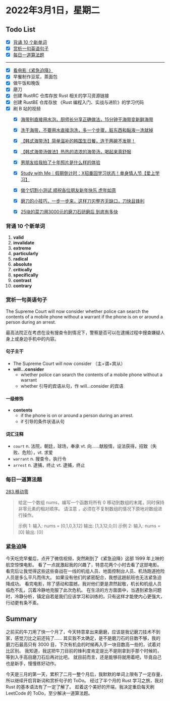 # 2022年3月1日，星期二
## Todo List

- [x] [背诵 10 个新单词](#背诵-10-个新单词)
- [x] [赏析一句英语句子](#赏析一句英语句子)
- [x] [每日一道算法题](#每日一道算法题)
--------
- [x] [看电影《紧急迫降》](#紧急迫降)
- [x] 早餐制作豆浆，蒸面包
- [x] 做午饭和晚饭
- [x] 磨刀
- [x] 创建 RustRC 仓库存放 Rust 相关的学习资源链接
- [x] 创建 RustBE 仓库存放 《Rust 编程入门、实战与进阶》的学习代码
- [x] 刷 B 站的视频
  - [x] [海带别直接用水泡，厨师长分享正确做法，15分钟干海带变新鲜海带](https://b23.tv/zPC7Hum)
  - [x] [洗干海带，不要用水直接泡洗，多一个步骤，脏东西和黏液一洗就掉](https://b23.tv/DMr0o3g)
  - [x] [【韩式海带汤】简单滋补的韩国生日餐，连干两碗不发胖！](https://b23.tv/8gtmx8t)
  - [x] [【韩式海带汤做法】热热的浓浓的海带汤，喝起来真舒服](https://b23.tv/KRNudf6)
  - [x] [男朋友给我拍了十年照片是什么样的体验](https://b23.tv/rDrwG8S)
  - [x] [Study with Me｜假期倒计时：X招重回学习状态！单身情人节【爱上学习】](https://b23.tv/rCjuy8z)
  - [x] [做个切割小测试 顺祝各位朋友新年快乐 虎年如意](https://b23.tv/SkOlA1Q)
  - [x] [磨刀的小技巧，一步一步来，这样刀刃整齐无缺口，刀快且锋利](https://b23.tv/6Y2xKNX)
  - [x] [25块的菜刀用3000元的磨刀石研磨后 到底有多快](https://b23.tv/w4caLY2)


### 背诵 10 个新单词

1. **valid**
2. **invalidate**
3. **extreme**
4. **particularly**
5. **radical**
6. **absolute**
7. **critically**
8. **specifically**
9. **contrast**
10. **contrary**


### 赏析一句英语句子

The Supreme Court will now consider whether police can search the contents of a mobile phone without a warrant if the phone is on or around a person during an arrest.

最高法院正在考虑在没有搜查令到情况下，警察是否可以在逮捕过程中搜查嫌疑人身上或身边手机中的内容。

#### 句子主干

- The Supreme Court will now consider （主+谓+宾从）
- **will...consider**
  - whether police can search the contents of a mobile phone without a warrant
  - whether 引导的宾语从句，作 will...consider 的宾语

#### 一级修饰

- **contents**
  - if the phone is on or around a person during an arrest.
  - if 引导的条件状语从句

#### 词汇注释

- `court` n. 法院，朝廷，球场，奉承 vt. 向……献殷情，设法获得，招致（失败、危险），vt. 求爱
- `warrant` n. 搜查令，执行令
- `arrest` n. 逮捕，终止 vt. 逮捕，终止


### 每日一道算法题

[283.移动零](https://leetcode-cn.com/problems/move-zeroes)

> 给定一个数组 nums，编写一个函数将所有 0 移动到数组的末尾，同时保持非零元素的相对顺序。
> 请注意 ，必须在不复制数组的情况下原地对数组进行操作。
> 
> 示例 1:
> 输入: nums = [0,1,0,3,12]
> 输出: [1,3,12,0,0]
> 示例 2:
> 输入: nums = [0]
> 输出: [0]


### 紧急迫降

今天吃完早餐后，点开了微信视频，突然刷到了《紧急迫降》这部 1999 年上映的航空惊悚电影。
看了一点就激起我的兴趣了，特意花两个小时去看了这部电影。
看完后让我觉得这些这些奋战在一线的机组人员、地面控制台人员、机场跑道抢险人员是多么平凡而伟大。
如果没有他们的紧密配合，我想这趟航班也无法紧急迫降成功。
看完电影，除了感动和震撼，我对他们更是肃然起敬，机长和机组人员临危不乱，沉着冷静地克服了此次危机。
在生活的方方面面中，当遇到紧急问题时，冷静分析，镇定自若是我们应该学习和训练的，只有这样才能使内心更强大，行动更有条不紊。


## Summary

之前买的牛刀用了快一个月了，今天特意拿出来磨磨，应该是我记磨刀技术不到家，感觉刀比之前还钝了……
其实我不太确定，是不是磨刀石的目数不够，我的磨刀石最高只有 3000 目，下次有机会的时候再入手一块目数高一些的，试着对比区别。
我知道，我这把牛刀目前的锋利度肯定是比不是刚拿到手那个时候的，等到入手高目磨刀石后再对比吧。
就目前而言，还是能够将就用着吧，毕竟自己也是新手，慢慢练好动作。

今天是三月的第一天，累积了二月一整个月后，我默默的单词上限有了一定存量，所以继续开启背新词和赏析句子的 ToDo。
经过了半个月的 Rust 学习之旅，我对 Rust 的基本语法有了一定了解了。
趁着这个美好的开端，我决定重启每天刷 LeetCode 的 ToDo，至少解决一道算法题。
